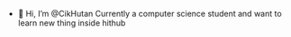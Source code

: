 - 👋 Hi, I’m @CikHutan
Currently a computer science student and want to learn new thing inside hithub

